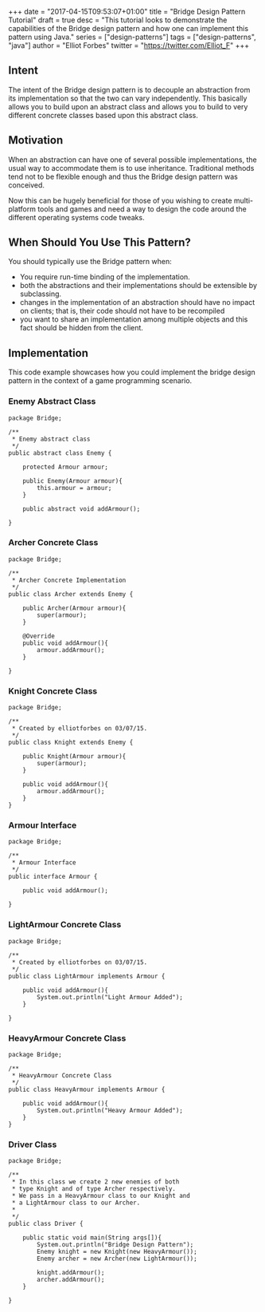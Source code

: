 +++
date = "2017-04-15T09:53:07+01:00"
title = "Bridge Design Pattern Tutorial"
draft = true
desc = "This tutorial looks to demonstrate the capabilities of the Bridge design pattern and how one can implement this pattern using Java."
series = ["design-patterns"]
tags = ["design-patterns", "java"]
author = "Elliot Forbes"
twitter = "https://twitter.com/Elliot_F"
+++

<h2>Intent</h2>

<p>The intent of the Bridge design pattern is to decouple an abstraction from its implementation so that the two can vary independently. This basically allows you to build upon an abstract class and allows you to build to very different concrete classes based upon this abstract class.</p>

<h2>Motivation</h2>

<p>When an abstraction can have one of several possible implementations, the usual way to accommodate them is to use inheritance. Traditional methods tend not to be flexible enough and thus the Bridge design pattern was conceived. </p>

<p>Now this can be hugely beneficial for those of you wishing to create multi-platform tools and games and need a way to design the code around the different operating systems code tweaks. </p>

<h2>When Should You Use This Pattern?</h2>

<p>You should typically use the Bridge pattern when:</p>

<ul>
	<li>You require run-time binding of the implementation.</li>
	<li>both the abstractions and their implementations should be extensible by subclassing.</li>
	<li>changes in the implementation of an abstraction should have no impact on clients; that is, their code should not have to be recompiled</li>
	<li>you want to share an implementation among multiple objects and this fact should be hidden from the client.</li>
</ul>

<h2>Implementation</h2>

<p>This code example showcases how you could implement the bridge design pattern in the context of a game programming scenario.</p>

<h3>Enemy Abstract Class</h3>

~~~
package Bridge;

/**
 * Enemy abstract class
 */
public abstract class Enemy {

    protected Armour armour;

    public Enemy(Armour armour){
        this.armour = armour;
    }

    public abstract void addArmour();

}
~~~

<h3>Archer Concrete Class</h3>

~~~
package Bridge;

/**
 * Archer Concrete Implementation
 */
public class Archer extends Enemy {

    public Archer(Armour armour){
        super(armour);
    }

    @Override
    public void addArmour(){
        armour.addArmour();
    }

}
~~~

<h3>Knight Concrete Class</h3>

~~~
package Bridge;

/**
 * Created by elliotforbes on 03/07/15.
 */
public class Knight extends Enemy {

    public Knight(Armour armour){
        super(armour);
    }

    public void addArmour(){
        armour.addArmour();
    }
}
~~~

<h3>Armour Interface</h3>

~~~
package Bridge;

/**
 * Armour Interface
 */
public interface Armour {

    public void addArmour();

}
~~~

<h3>LightArmour Concrete Class</h3>

~~~
package Bridge;

/**
 * Created by elliotforbes on 03/07/15.
 */
public class LightArmour implements Armour {

    public void addArmour(){
        System.out.println("Light Armour Added");
    }

}
~~~

<h3>HeavyArmour Concrete Class</h3>

~~~
package Bridge;

/**
 * HeavyArmour Concrete Class
 */
public class HeavyArmour implements Armour {

    public void addArmour(){
        System.out.println("Heavy Armour Added");
    }
}
~~~

<h3>Driver Class</h3>

~~~
package Bridge;

/**
 * In this class we create 2 new enemies of both
 * type Knight and of type Archer respectively. 
 * We pass in a HeavyArmour class to our Knight and
 * a LightArmour class to our Archer.
 * 
 */
public class Driver {

    public static void main(String args[]){
        System.out.println("Bridge Design Pattern");
        Enemy knight = new Knight(new HeavyArmour());
        Enemy archer = new Archer(new LightArmour());

        knight.addArmour();
        archer.addArmour();
    }

}
~~~